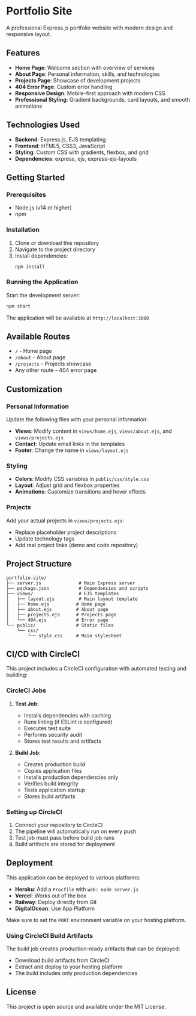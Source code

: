 # Portfolio Site

A professional Express.js portfolio website with modern design and responsive layout.

## Features

- **Home Page**: Welcome section with overview of services
- **About Page**: Personal information, skills, and technologies
- **Projects Page**: Showcase of development projects
- **404 Error Page**: Custom error handling
- **Responsive Design**: Mobile-first approach with modern CSS
- **Professional Styling**: Gradient backgrounds, card layouts, and smooth animations

## Technologies Used

- **Backend**: Express.js, EJS templating
- **Frontend**: HTML5, CSS3, JavaScript
- **Styling**: Custom CSS with gradients, flexbox, and grid
- **Dependencies**: express, ejs, express-ejs-layouts

## Getting Started

### Prerequisites

- Node.js (v14 or higher)
- npm

### Installation

1. Clone or download this repository
2. Navigate to the project directory
3. Install dependencies:
   ```bash
   npm install
   ```

### Running the Application

Start the development server:
```bash
npm start
```

The application will be available at `http://localhost:3000`

## Available Routes

- `/` - Home page
- `/about` - About page
- `/projects` - Projects showcase
- Any other route - 404 error page

## Customization

### Personal Information

Update the following files with your personal information:

- **Views**: Modify content in `views/home.ejs`, `views/about.ejs`, and `views/projects.ejs`
- **Contact**: Update email links in the templates
- **Footer**: Change the name in `views/layout.ejs`

### Styling

- **Colors**: Modify CSS variables in `public/css/style.css`
- **Layout**: Adjust grid and flexbox properties
- **Animations**: Customize transitions and hover effects

### Projects

Add your actual projects in `views/projects.ejs`:
- Replace placeholder project descriptions
- Update technology tags
- Add real project links (demo and code repository)

## Project Structure

```
portfolio-site/
├── server.js              # Main Express server
├── package.json           # Dependencies and scripts
├── views/                 # EJS templates
│   ├── layout.ejs         # Main layout template
│   ├── home.ejs          # Home page
│   ├── about.ejs         # About page
│   ├── projects.ejs      # Projects page
│   └── 404.ejs           # Error page
└── public/               # Static files
    └── css/
        └── style.css     # Main stylesheet
```

## CI/CD with CircleCI

This project includes a CircleCI configuration with automated testing and building:

### CircleCI Jobs

1. **Test Job**:
   - Installs dependencies with caching
   - Runs linting (if ESLint is configured)
   - Executes test suite
   - Performs security audit
   - Stores test results and artifacts

2. **Build Job**:
   - Creates production build
   - Copies application files
   - Installs production dependencies only
   - Verifies build integrity
   - Tests application startup
   - Stores build artifacts

### Setting up CircleCI

1. Connect your repository to CircleCI
2. The pipeline will automatically run on every push
3. Test job must pass before build job runs
4. Build artifacts are stored for deployment

## Deployment

This application can be deployed to various platforms:

- **Heroku**: Add a `Procfile` with `web: node server.js`
- **Vercel**: Works out of the box
- **Railway**: Deploy directly from Git
- **DigitalOcean**: Use App Platform

Make sure to set the `PORT` environment variable on your hosting platform.

### Using CircleCI Build Artifacts

The build job creates production-ready artifacts that can be deployed:
- Download build artifacts from CircleCI
- Extract and deploy to your hosting platform
- The build includes only production dependencies

## License

This project is open source and available under the MIT License.